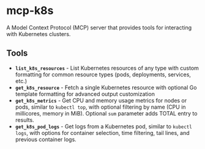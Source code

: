 # mcp-k8s

A Model Context Protocol (MCP) server that provides tools for interacting with Kubernetes clusters.

## Tools

- **`list_k8s_resources`** - List Kubernetes resources of any type with custom formatting for common resource types (pods, deployments, services, etc.)
- **`get_k8s_resource`** - Fetch a single Kubernetes resource with optional Go template formatting for advanced output customization
- **`get_k8s_metrics`** - Get CPU and memory usage metrics for nodes or pods, similar to `kubectl top`, with optional filtering by name (CPU in millicores, memory in MiB). Optional `sum` parameter adds TOTAL entry to results.
- **`get_k8s_pod_logs`** - Get logs from a Kubernetes pod, similar to `kubectl logs`, with options for container selection, time filtering, tail lines, and previous container logs.

